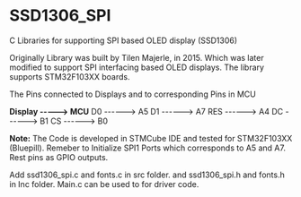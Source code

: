 # SSD1306_SPI
C Libraries for supporting SPI based OLED display (SSD1306)


Originally Library was built by Tilen Majerle, in 2015. Which was later modified to support SPI interfacing based OLED displays. The library supports STM32F103XX boards. 

The Pins connected to Displays and to corresponding Pins in MCU

**Display -----> MCU**
D0 ------> A5
D1 ------> A7
RES ------> A4
DC ------> B1
CS ------> B0

**Note:** The Code is developed in STMCube IDE and tested for STM32F103XX (Bluepill). 
Remeber to Initialize SPI1 Ports which corresponds to A5 and A7. Rest pins as GPIO outputs. 

Add ssd1306_spi.c and fonts.c in src folder.
and ssd1306_spi.h and fonts.h in Inc folder.
Main.c can be used to for driver code.
